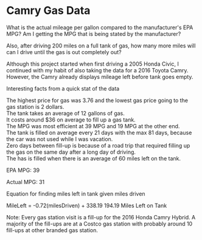# Camry Gas Data

What is the actual mileage per gallon compared to the manufacturer's EPA MPG?
Am I getting the MPG that is being stated by the manufacturer?

Also, after driving 200 miles on a full tank of gas, how many more miles will can I drive until the gas is out completely out?

Although this project started when first driving a 2005 Honda Civic, I continued with my habit of also taking the data for  a 2016 Toyota Camry. However, the Camry already displays mileage left before tank goes empty.

Interesting facts from a quick stat of the data

The highest price for gas was 3.76 and the lowest gas price going to the gas station is 2 dollars.  
The tank takes an average of 12 gallons of gas.  
It costs around $36 on average to fill up a gas tank.  
The MPG was most efficient at 39 MPG and 19 MPG at the other end.  
The tank is filled on average every 21 days with the max 81 days, because the car was not used while I was vacation.  
Zero days between fill-up is because of a road trip that required filling up the gas on the same day after a long day of driving.  
The has is filled when there is an average of 60 miles left on the tank.  

EPA MPG: 39

Actual MPG: 31

Equation for finding miles left in tank given miles driven

MileLeft = -0.72(milesDriven) + 338.19
194.19 Miles Left on Tank

Note: Every gas station visit is a fill-up for the 2016 Honda Camry Hybrid. A majority of the fill-ups are at a Costco gas station with probably around 10 fill-ups at other branded gas station.
